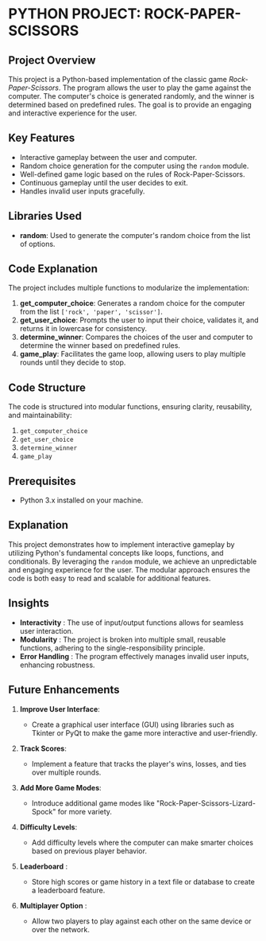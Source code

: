 # PYTHON PROJECT: ROCK-PAPER-SCISSORS  

## Project Overview  
This project is a Python-based implementation of the classic game *Rock-Paper-Scissors*. The program allows the user to play the game against the computer. The computer's choice is generated randomly, and the winner is determined based on predefined rules. The goal is to provide an engaging and interactive experience for the user.  

## Key Features  
- Interactive gameplay between the user and computer.  
- Random choice generation for the computer using the `random` module.  
- Well-defined game logic based on the rules of Rock-Paper-Scissors.  
- Continuous gameplay until the user decides to exit.  
- Handles invalid user inputs gracefully.  

## Libraries Used  
- **random**: Used to generate the computer's random choice from the list of options.  

## Code Explanation  
The project includes multiple functions to modularize the implementation:  
1. **get_computer_choice**: Generates a random choice for the computer from the list `['rock', 'paper', 'scissor']`.  
2. **get_user_choice**: Prompts the user to input their choice, validates it, and returns it in lowercase for consistency.  
3. **determine_winner**: Compares the choices of the user and computer to determine the winner based on predefined rules.  
4. **game_play**: Facilitates the game loop, allowing users to play multiple rounds until they decide to stop.  

## Code Structure  
The code is structured into modular functions, ensuring clarity, reusability, and maintainability:  
1. `get_computer_choice`  
2. `get_user_choice`  
3. `determine_winner`  
4. `game_play`  

## Prerequisites  
- Python 3.x installed on your machine.  

## Explanation
This project demonstrates how to implement interactive gameplay by utilizing Python's fundamental concepts like loops, functions, and conditionals. By leveraging the `random` module, we achieve an unpredictable and engaging experience for the user. The modular approach ensures the code is both easy to read and scalable for additional features.

## Insights
- **Interactivity** : The use of input/output functions allows for seamless user interaction.
- **Modularity** : The project is broken into multiple small, reusable functions, adhering to the single-responsibility principle.
- **Error Handling** : The program effectively manages invalid user inputs, enhancing robustness.

## Future Enhancements

1. **Improve User Interface**:
   - Create a graphical user interface (GUI) using libraries such as Tkinter or PyQt to make the game more interactive and user-friendly.

2. **Track Scores**:
   - Implement a feature that tracks the player's wins, losses, and ties over multiple rounds.

3. **Add More Game Modes**:
   - Introduce additional game modes like "Rock-Paper-Scissors-Lizard-Spock" for more variety.

4. **Difficulty Levels**:
   - Add difficulty levels where the computer can make smarter choices based on previous player behavior.

5. **Leaderboard** :
   - Store high scores or game history in a text file or database to create a leaderboard feature.

6. **Multiplayer Option** :
   - Allow two players to play against each other on the same device or over the network.
